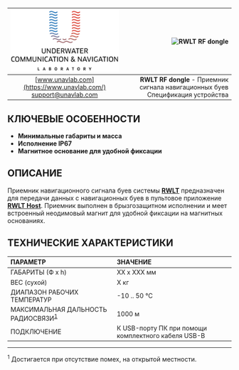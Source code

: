 | ![logo](/documentation/sm_logo.png) | ![RWLT RF dongle]() |
| :---: | ---: |
| [www.unavlab.com](https://www.unavlab.com/) <br/> [support@unavlab.com](mailto:support@unavlab.com) | **RWLT RF dongle** - Приемник сигнала навигационных буев <br/> Спецификация устройства |

## КЛЮЧЕВЫЕ ОСОБЕННОСТИ

* **Минимальные габариты и масса**
* **Исполнение IP67**
* **Магнитное основание для удобной фиксации**

## ОПИСАНИЕ

Приемник навигационного сигнала буев системы **[RWLT](RWLT_DataBrief_ru.md)** предназначен для передачи данных с навигационных буев в пультовое приложение **[RWLT Host]()**. Приемник выполнен в брызгозащитном исполнении и меет встроенный неодимовый магнит для удобной фиксации на магнитных основаниях.

<div style="page-break-after: always;"></div>

## ТЕХНИЧЕСКИЕ ХАРАКТЕРИСТИКИ

| ПАРАМЕТР | ЗНАЧЕНИЕ |
| :--- | :--- |
| ГАБАРИТЫ (Ф х h) | XX x XXX мм |
| ВЕС (сухой) | X кг |
| ДИАПАЗОН РАБОЧИХ ТЕМПЕРАТУР | -10 .. 50 °С |
| МАКСИМАЛЬНАЯ ДАЛЬНОСТЬ РАДИОСВЯЗИ<sup>[1](#footnote1)</sup> | 1000 м |
| ПОДКЛЮЧЕНИЕ | К USB-порту ПК при помощи комплектного кабеля USB-B |

________________
<a name="footnote1"><sup>1</sup></a> Достигается при отсутствие помех, на открытой местности.  
